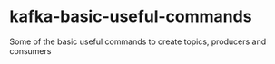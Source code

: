 # kafka-basic-useful-commands
Some of the basic useful commands to create topics, producers and consumers

